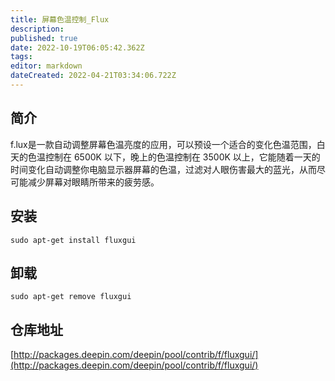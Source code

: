 ```yaml
---
title: 屏幕色温控制_Flux
description: 
published: true
date: 2022-10-19T06:05:42.362Z
tags: 
editor: markdown
dateCreated: 2022-04-21T03:34:06.722Z
---
```


## 简介

f.lux是一款自动调整屏幕色温亮度的应用，可以预设一个适合的变化色温范围，白天的色温控制在 6500K 以下，晚上的色温控制在 3500K 以上，它能随着一天的时间变化自动调整你电脑显示器屏幕的色温，过滤对人眼伤害最大的蓝光，从而尽可能减少屏幕对眼睛所带来的疲劳感。

## 安装

`sudo apt-get install fluxgui`

## 卸载

`sudo apt-get remove fluxgui`

## 仓库地址

[http://packages.deepin.com/deepin/pool/contrib/f/fluxgui/](http://packages.deepin.com/deepin/pool/contrib/f/fluxgui/)


